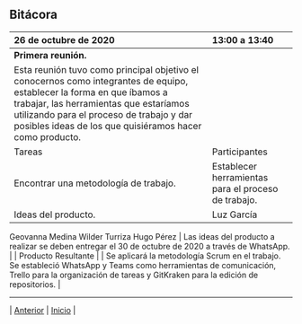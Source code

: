 ## Bitácora

| 26 de octubre de 2020 | 13:00 a 13:40 |
| :--------------------- | :------------- |
| **Primera reunión.**
Esta reunión tuvo como principal objetivo el conocernos como integrantes de equipo, establecer la forma en que íbamos a trabajar, las herramientas que estaríamos utilizando para el proceso de trabajo y dar posibles ideas de los que quisiéramos hacer como producto. |
| Tareas	| Participantes	| Fecha límite de entrega |
| Encontrar una metodología de trabajo. | Establecer herramientas para el proceso de trabajo. 
Ideas del producto. | Luz García 
Geovanna Medina
Wilder Turriza
Hugo Pérez	| Las ideas del producto a realizar se deben entregar el 30 de octubre de 2020 a través de WhatsApp. |
| Producto Resultante |
| Se aplicará la metodología Scrum en el trabajo. Se estableció WhatsApp y Teams como herramientas de comunicación, Trello para la organización de tareas y GitKraken para la edición de repositorios. |



























***
| [Anterior](https://github.com/Geovanna-med/Enterate/blob/main/Documentos/Competencias.md "Anterior") 
| [Inicio](https://github.com/Geovanna-med/Enterate "Inicio") |

